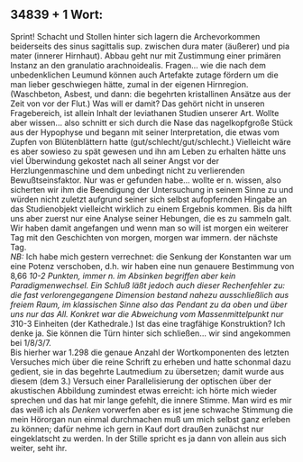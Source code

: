 ## 34839 + 1 Wort: 
Sprint! Schacht und Stollen hinter sich lagern die Archevorkommen beiderseits des sinus sagittalis sup. zwischen dura mater (äußerer) und pia mater (innerer Hirnhaut). Abbau geht nur mit Zustimmung einer primären Instanz an den granulatio arachnoidealis. Fragen... wie die nach dem unbedenklichen Leumund können auch Artefakte zutage fördern um die man lieber geschwiegen hätte, zumal in der eigenen Hirnregion. (Waschbeton, Asbest, und dann: die begehrten kristallinen Ansätze aus der Zeit von vor der Flut.) Was will er damit? Das gehört nicht in unseren Fragebereich, ist allein Inhalt der leviathanen Studien unserer Art. Wollte aber wissen... also schnitt er sich durch die Nase das nagelkopfgroße Stück aus der Hypophyse und begann mit seiner Interpretation, die etwas vom Zupfen von Blütenblättern hatte (gut/schlecht/gut/schlecht.) Vielleicht wäre es aber sowieso zu spät gewesen und ihn am Leben zu erhalten hätte uns viel Überwindung gekostet nach all seiner Angst vor der Herzlungenmaschine und dem unbedingt nicht zu verlierenden Bewußtseinsfaktor. Nur was er gefunden habe... wollte er n. wissen, also sicherten wir ihm die Beendigung der Untersuchung in seinem Sinne zu und würden nicht zuletzt aufgrund seiner sich selbst aufopfernden Hingabe an das Studienobjekt vielleicht wirklich zu einem Ergebnis kommen. Bis da hilft uns aber zuerst nur eine Analyse seiner Hebungen, die es zu sammeln galt. Wir haben damit angefangen und wenn man so will ist morgen ein weiterer Tag mit den Geschichten von morgen, morgen war immern. der nächste Tag.   
*NB:* Ich habe mich gestern verrechnet: die Senkung der Konstanten war um eine Potenz verschoben, d.h. wir haben eine nun genauere Bestimmung von 8,66 *10-2 Punkten, immer n. im Absinken begriffen aber kein Paradigmenwechsel. Ein Schluß läßt jedoch auch dieser Rechenfehler zu: die fast verlorengegangene Dimension bestand nahezu ausschließlich aus freiem Raum, im klassischen Sinne also das Pendant zu da oben und über uns nur das All. Konkret war die Abweichung vom Massenmittelpunkt nur 3*10-3 Einheiten (der Kathedrale.) Ist das eine tragfähige Konstruktion? Ich denke ja. Sie können die Türn hinter sich schließen... wir sind angekommen bei 1/8/3/7.   
Bis hierher war 1.298 die genaue Anzahl der Wortkomponenten des letzten Versuches mich über die reine Schrift zu erheben und hatte schonmal dazu gedient, sie in das begehrte Lautmedium zu übersetzen; damit wurde aus diesem (dem 3.) Versuch einer Parallelisierung der optischen über der akustischen Abbildung zumindest etwas erreicht: ich hörte mich wieder sprechen und das hat mir lange gefehlt, die innere Stimme. Man wird es mir das weiß ich als *Denken* vorwerfen aber es ist jene schwache Stimmung die mein Hörorgan nun einmal durchmachen muß um mich selbst ganz erleben zu können; dafür nehme ich gern in Kauf dort draußen zunächst nur eingeklatscht zu werden. In der Stille spricht es ja dann von allein aus sich weiter, seht ihr.    

